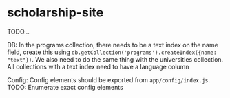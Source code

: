 # scholarship-site
TODO...

DB:
In the programs collection, there needs to be a text index on the name field, create this using `db.getCollection('programs').createIndex({name: "text"})`.
We also need to do the same thing with the universities collection.
All collections with a text index need to have a language column

Config:
Config elements should be exported from `app/config/index.js`. TODO: Enumerate exact config elements
